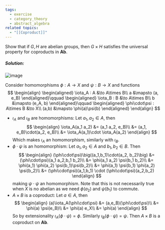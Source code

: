 ```yaml
---
tags:
  - exercise
  - category_theory
  - abstract_algebra
related topics:
  - "[[Coproduct]]"
---
```

Show that if $G, H$ are abelian groups, then $G \times H$ satisfies the universal property for coproducts in $\mathbf{Ab}$.
##### Solution:
![image](https://github.com/user-attachments/assets/072f2659-92be-4887-90e2-f39974c8f5f6)

Consider homomorphisms $\phi: A \to X$ and $\psi: B\to X$ and functions$$
\begin{align}
  \begin{aligned}
    \iota_A : A &\to A\times B\\
    a &\mapsto (a, e_B)
  \end{aligned}\qquad
  \begin{aligned}
    \iota_B : B &\to A\times B\\
    b &\mapsto (e_A, b)
  \end{aligned}\qquad
  \begin{aligned}
    \phi\cdot\psi : A\times B &\to X\\
    (a,b) &\mapsto \phi(a)\psi(b)
  \end{aligned}
\end{align}
$$

- $\iota_A$ and $\iota_B$ are homomorphisms:
  Let $a_1,a_2\in A$, then$$
  \begin{align}
    \iota_A(a_1 a_2)
    &= (a_1 a_2, e_B)\\
    &= (a_1, e_B)\cdot(a_2, e_B)\\
    &= \iota_A(a_1)\cdot \iota_A(a_2)
  \end{align}
  $$Which makes $\iota_A$ an homomorphism, similarly with $\iota_B$.
- $\phi\cdot\psi$ is an homomorphism:
  Let $a_1,a_2\in A$ and $b_1, b_2\in B$. Then$$
  \begin{align}
    (\phi\cdot\psi)\big((a_1,b_1)\cdot(a_2, b_2)\big)
    &= (\phi\cdot\psi)(a_1 a_2,b_1 b_2)\\
    &= \phi(a_1 a_2) \psi(b_1 b_2)\\
    &= \phi(a_1) \phi(a_2) \psi(b_1)\psi(b_2)\\
    &= \phi(a_1) \psi(b_1) \phi(a_2) \psi(b_2)\\
    &= (\phi\cdot\psi)(a_1,b_1) \cdot (\phi\cdot\psi)(a_2,b_2)
  \end{align}
  $$making $\psi\cdot\psi$ an homomorphism. Note that this is not necessarily true when $X$ is no abelian as we need $\phi(a_2)$ and $\psi(b_1)$ to commute.
- $A\times B$ is a coproduct:
  Let $a\in A$, then$$
  \begin{align}
    (a)\iota_A(\phi\cdot\psi)
    &= (a,e_B)(\phi\cdot\psi)\\
    &= \phi(a) \psi(e_B)\\
    &= \phi(a) e_X\\
    &= \phi(a)
  \end{align}
  $$So by extensionality $\iota_A(\phi\cdot\psi) = \phi$. Similarly $\iota_B(\phi\cdot\psi) = \psi$.
Then $A\times B$ is a coproduct on $\mathbf{Ab}$.

